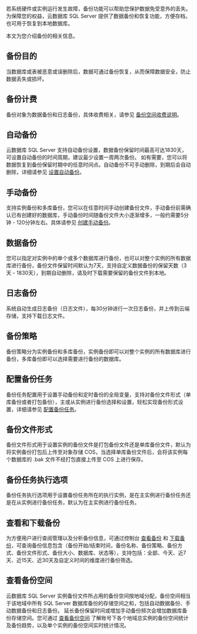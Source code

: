 若系统硬件或实例运行发生故障，备份功能可以帮助您保护数据免受意外的丢失。为保障您的权益，云数据库 SQL Server 提供了数据备份和恢复功能，方便存档，也可用于恢复到本地数据库。

本文为您介绍备份的相关信息。

## 备份目的
当数据库或表被恶意或误删除后，数据可通过备份恢复，从而保障数据安全，防止数据丢失或损坏。

## 备份计费
备份对象为数据备份和日志备份，具体收费相关，请参见 [备份空间收费说明](https://cloud.tencent.com/document/product/238/70171)。

## 自动备份
云数据库 SQL Server 支持自动备份设置，数据备份保留时间最高可达1830天，可设置自动备份的时间周期，建议最少设置一周两次备份。
如有需要，您可以将数据恢复到备份保留时期中的任意时间点。自动备份不可手动删除，到期后会自动删除，详细请参见 [设置自动备份](https://cloud.tencent.com/document/product/238/70165)。

## 手动备份
支持实例备份和多库备份，您可以在任意时间手动创建备份文件，手动备份前需确认已有创建好的数据库，手动备份时间随备份文件大小逐渐增多，一般约需要5分钟 - 120分钟左右。具体请参见 [创建手动备份](https://cloud.tencent.com/document/product/238/70156)。

## 数据备份
您可以指定对实例中的单个或多个数据库进行备份，也可以对整个实例的所有数据库进行备份，备份文件保留时间默认为7天，支持自定义数据备份的保留天数（3天 - 1830天），到期自动删除，请及时下载需要保留的备份文件到本地。

## 日志备份
系统自动生成日志备份（日志文件），每30分钟进行一次日志备份，并上传到云端存储，支持下载日志文件。

## 备份策略
备份策略分为实例备份和多库备份，实例备份即可以对整个实例的所有数据库进行备份，多库备份即可以选择需要进行备份的数据库。

## 配置备份任务
备份任务配置用于设置手动备份和定时备份的全局变量，支持对备份文件形式（单库备份或者打包备份），主或从实例进行备份选择和设置，轻松实现备份形式设置，详细请参见 [配置备份任务](https://cloud.tencent.com/document/product/238/70166)。

## 备份文件形式
备份文件形式用于设置实例的备份文件是打包备份文件还是单库备份文件，默认为将实例备份打包后上传至对象存储 COS，当选择单库备份文件后，会将该实例每个数据库的 .bak 文件不经打包直接上传至 COS 上进行保存。

## 备份任务执行选项
备份任务执行选项用于设置备份任务所在的执行实例，是在主实例进行备份任务还是在从实例进行备份任务，默认为在主实例进行备份任务。

## 查看和下载备份
为方便用户进行查阅管理以及分析备份信息，可通过控制台 [查看备份](https://cloud.tencent.com/document/product/238/70167) 和 [下载备份](https://cloud.tencent.com/document/product/238/7523)，可查询备份信息包含（备份开始/结束时间，备份名称、备份策略、备份方式、备份文件形式、备份大小、数据库、状态等），支持包括：全部、今天、近7天、近15天、近30天及自定义时间的维度进行备份筛选。

## 查看备份空间
云数据库 SQL Server 实例备份文件所占用的备份空间按地域分配，备份空间相当于该地域中所有 SQL Server 数据库备份的存储空间之和，包括自动数据备份、手动数据备份和日志备份。
延长备份保留时间或增加手动备份频次会增加数据库备份存储空间。您可通过 [查看备份空间](https://cloud.tencent.com/document/product/238/70168) 了解账号下各个地域总实例的备份空间统计及备份趋势，以及单个实例的备份空间实时统计情况。

